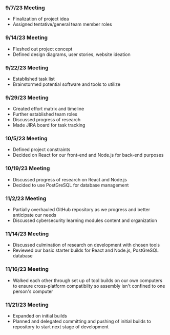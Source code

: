 ### 9/7/23 Meeting
- Finalization of project idea
- Assigned tentative/general team member roles 

### 9/14/23 Meeting
- Fleshed out project concept
- Defined design diagrams, user stories, website ideation

### 9/22/23 Meeting
- Established task list
- Brainstormed potential software and tools to utilize

### 9/29/23 Meeting
- Created effort matrix and timeline
- Further established team roles
- Discussed progress of research
- Made JIRA board for task tracking

### 10/5/23 Meeting
- Defined project constraints
- Decided on React for our front-end and Node.js for back-end purposes

### 10/19/23 Meeting
- Discussed progress of research on React and Node.js
- Decided to use PostGreSQL for database management

### 11/2/23 Meeting
- Partially overhauled GitHub repository as we progress and better anticipate our needs
- Discussed cybersecurity learning modules content and organization

### 11/14/23 Meeting
- Discussed culmination of research on development with chosen tools
- Reviewed our basic starter builds for React and Node.js, PostGreSQL database

### 11/16/23 Meeting
- Walked each other through set up of tool builds on our own computers to ensure cross-platform compatibilty so assembly isn't confined to one person's computer

### 11/21/23 Meeting
- Expanded on initial builds
- Planned and delegated committing and pushing of initial builds to repository to start next stage of development
